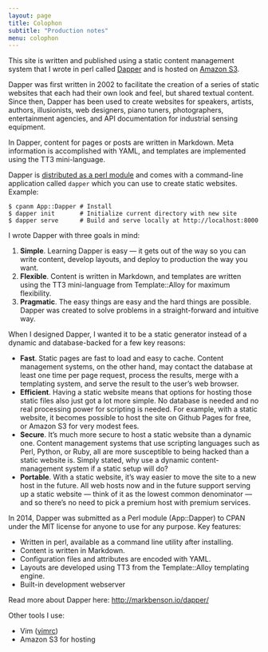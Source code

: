 ```yaml
---
layout: page
title: Colophon
subtitle: "Production notes"
menu: colophon
---
```


<div class="container p-50-cont">

<p>This site is written and published using a static content management system that I wrote in perl called <a href="/dapper/" title="Dapper">Dapper</a> and is hosted on <a href="https://aws.amazon.com/s3/">Amazon S3</a>.</p>

<p>Dapper was first written in 2002 to facilitate the creation of a series of static websites that each had their own look and feel, but shared textual content. Since then, Dapper has been used to create websites for speakers, artists, authors, illusionists, web designers, piano tuners, photographers, entertainment agencies, and API documentation for industrial sensing equipment.</p>

<p>In Dapper, content for pages or posts are written in Markdown. Meta information is accomplished with YAML, and templates are implemented using the TT3 mini-language.</p>

<p>Dapper is <a href="http://search.cpan.org/~mdb/App-Dapper/">distributed as a perl module</a> and comes with a command-line application called <code>dapper</code> which you can use to create static websites. Example:</p>

<pre><code>$ cpanm App::Dapper # Install
$ dapper init       # Initialize current directory with new site
$ dapper serve      # Build and serve locally at http://localhost:8000
</code></pre>

<p>I wrote Dapper with three goals in mind:</p>

<ol>
<li><b>Simple</b>. Learning Dapper is easy — it gets out of the way so you can write content, develop layouts, and deploy to production the way you want.</li>
<li><b>Flexible</b>. Content is written in Markdown, and templates are written using the TT3 mini-language from Template::Alloy for maximum flexibility.</li>
<li><b>Pragmatic</b>. The easy things are easy and the hard things are possible. Dapper was created to solve problems in a straight-forward and intuitive way.</li>
</ol>

<p>When I designed Dapper, I wanted it to be a static generator instead of a dynamic and database-backed for a few key reasons:</p>

<ul>
<li><b>Fast</b>. Static pages are fast to load and easy to cache. Content management systems, on the other hand, may contact the database at least one time per page request, process the results, merge with a templating system, and serve the result to the user’s web browser.</li>
<li><b>Efficient</b>. Having a static website means that options for hosting those static files also just got a lot more simple. No database is needed and no real processing power for scripting is needed. For example, with a static website, it becomes possible to host the site on Github Pages for free, or Amazon S3 for very modest fees.</li>
<li><b>Secure</b>. It’s much more secure to host a static website than a dynamic one. Content management systems that use scripting languages such as Perl, Python, or Ruby, all are more susceptible to being hacked than a static website is. Simply stated, why use a dynamic content- management system if a static setup will do?</li>
<li><b>Portable</b>. With a static website, it’s way easier to move the site to a new host in the future. All web hosts now and in the future support serving up a static website — think of it as the lowest common denominator — and so there’s no need to pick a premium host with premium services.</li>
</ul>

<p>In 2014, Dapper was submitted as a Perl module (App::Dapper) to CPAN under the MIT license for anyone to use for any purpose. Key features:</p>

<ul>
<li>Written in perl, available as a command line utility after installing.</li>
<li>Content is written in Markdown.</li>
<li>Configuration files and attributes are encoded with YAML.</li>
<li>Layouts are developed using TT3 from the Template::Alloy templating engine.</li>
<li>Built-in development webserver</li>
</ul>

<p>Read more about Dapper here: <a href="/dapper/">http://markbenson.io/dapper/</a></p>

<p>Other tools I use:</p>

<ul>
<li>Vim (<a href="https://github.com/markdbenson/vimrc" title="My vimrc preferences">vimrc</a>)</li>
<li>Amazon S3 for hosting</li>
</ul>

</div>


